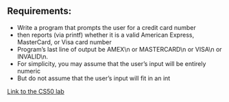 ## Requirements: 

* Write a program that prompts the user for a credit card number
* then reports (via printf) whether it is a valid American Express, MasterCard, or Visa card number
* Program’s last line of output be AMEX\n or MASTERCARD\n or VISA\n or INVALID\n.
* For simplicity, you may assume that the user’s input will be entirely numeric 
* But do not assume that the user’s input will fit in an int

[Link to the CS50 lab](https://lab.cs50.io/cs50/labs/2019/x/credit/)
